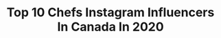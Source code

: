 ---
title: Top 10 Chefs Instagram Influencers In Canada In 2020
description: >-
  Find top chefs Instagram influencers in Canada in 2020. Most popular hashtags: #fitfood #vancouver #canada #sponsored.
platform: Instagram
profiles:
  - username: "andrewjscheer"
    fullname: >-
      Andrew Scheer
    location: "Canada"
    followers: 53614
    engagement: 344
    commentsToLikes: 0.042715
    avatar: "https://scontent-ams4-1.cdninstagram.com/v/t51.2885-19/s320x320/73387374_448594759195536_7236233708586401792_n.jpg?_nc_ht=scontent-ams4-1.cdninstagram.com&_nc_ohc=zJ482-3Vkq0AX83v0h9&oh=94e6ddbb70b81badca939a8bc567f2a7&oe=5EB80A8F"
    verified: true
    hashtags: "#bellcause, #bellletstalk, #danslem, #alberta"
  - username: "guayfrederique"
    fullname: >-
      Frédérique Guay
    location: "Canada"
    followers: 13486
    engagement: 805
    commentsToLikes: 0.042435
    avatar: "https://scontent-lhr8-1.cdninstagram.com/v/t51.2885-19/s320x320/69239121_500830934037854_3367902285945372672_n.jpg?_nc_ht=scontent-lhr8-1.cdninstagram.com&_nc_ohc=AjD0kMF-yl4AX-mV8lh&oh=18a22a629a80ad197ced7b6dadbf79a6&oe=5EB925FE"
    verified: false
    hashtags: "#boucledoreilledelespoir, #imfc, #tbt2018, #chandlerbing"
  - username: "ryanmagdanz"
    fullname: >-
      Ryan Magdanz
    location: "Canada"
    followers: 14681
    engagement: 322
    commentsToLikes: 0.055243
    avatar: "https://scontent-ams4-1.cdninstagram.com/v/t51.2885-19/s320x320/87597841_486798452204308_7357841404015411200_n.jpg?_nc_ht=scontent-ams4-1.cdninstagram.com&_nc_ohc=uk1hgfHV2FEAX90-MQN&oh=9c2078c07cb9a32e483c32a26b8d5066&oe=5EB8968C"
    verified: false
    hashtags: "#explorebc, #discovertheroad, #nature, #unilad"
  - username: "shahirmassoud"
    fullname: >-
      Shahir Massoud
    location: "Canada"
    followers: 3427
    engagement: 1003
    commentsToLikes: 0.070855
    avatar: "https://scontent-lhr8-1.cdninstagram.com/v/t51.2885-19/10852759_359609707555074_1904070990_a.jpg?_nc_ht=scontent-lhr8-1.cdninstagram.com&_nc_ohc=opkZt6d_7bQAX9pV0t_&oh=bfd415590a18c1e260683a8db2067ffb&oe=5EBBB7FC"
    verified: false
    hashtags: "#christmas, #giveaway"
  - username: "munchiescure"
    fullname: >-
      Zeem 🇨🇦🇦🇫
    location: "Canada"
    followers: 28968
    engagement: 285
    commentsToLikes: 0.081642
    avatar: "https://scontent-lht6-1.cdninstagram.com/v/t51.2885-19/s320x320/85151163_483701792540239_2735482245828575232_n.jpg?_nc_ht=scontent-lht6-1.cdninstagram.com&_nc_ohc=UaPNBZq6j2AAX93J2Tm&oh=5a3003c38db8d45cfecbb59470da188f&oe=5EB9D13F"
    verified: false
    hashtags: "#foodcoma, #fruity, #dessertgram, #proteinbars"
  - username: "archerthefrenchie.to"
    fullname: >-
      Archer the Frenchie
    location: "Canada"
    followers: 45275
    engagement: 470
    commentsToLikes: 0.072269
    avatar: "https://scontent-lht6-1.cdninstagram.com/v/t51.2885-19/s320x320/81271673_936271076768038_259817114494304256_n.jpg?_nc_ht=scontent-lht6-1.cdninstagram.com&_nc_ohc=-SLGUYKmvsgAX-HDGGN&oh=cf0ceceb7bbbb6ab4b878999443b5338&oe=5EBC8C45"
    verified: false
    hashtags: "#papertowelchallenge, #missmyfriends, #socialdistancing, #bakingwitharcher"
  - username: "sweetlyraw"
    fullname: >-
      Heather Pace l Healthy Recipes
    location: "Canada"
    followers: 29695
    engagement: 150
    commentsToLikes: 0.340724
    avatar: "https://scontent-lhr8-1.cdninstagram.com/v/t51.2885-19/s320x320/79256257_3095372657353586_2648067790065369088_n.jpg?_nc_ht=scontent-lhr8-1.cdninstagram.com&_nc_ohc=zdi0dnD0MZsAX_X29Od&oh=4919d498388c8d97624b17fc2b973486&oe=5EBAA61A"
    verified: false
    hashtags: "#freeyogaclass, #vegancookies, #chocolatechipcookies, #healthyrecipes"
  - username: "brandondeonmusic"
    fullname: >-
      Brandon D'Eon Guitarist
    location: "Canada"
    followers: 125691
    engagement: 371
    commentsToLikes: 0.018560
    avatar: "https://scontent-ams4-1.cdninstagram.com/v/t51.2885-19/s320x320/70455000_382491202688142_6514112911420424192_n.jpg?_nc_ht=scontent-ams4-1.cdninstagram.com&_nc_ohc=bR1v_CvwHDQAX-Mk1L1&oh=a8bda739a433d7fc8db30e4a7ad0ce73&oe=5EB9998A"
    verified: false
    hashtags: "#funny, #guitarra, #guitarlesson, #guitarsarebetter"
  - username: "vhaijaiyanthi"
    fullname: >-
      Vhaijaiyanthi Lakshmi Venkat
    location: "Canada"
    followers: 23338
    engagement: 1474
    commentsToLikes: 0.008169
    avatar: "https://scontent-ams4-1.cdninstagram.com/v/t51.2885-19/s320x320/76965805_2230365480398382_7679673048785485824_n.jpg?_nc_ht=scontent-ams4-1.cdninstagram.com&_nc_ohc=iv_hg7b7YUwAX_25YYg&oh=d4c9dc7c8ca411a66e8558c4aeda8c67&oe=5EB7D2B8"
    verified: false
    hashtags: "#showtime, #mummy, #nazarnalage, #weddingseason"
  - username: "chefbenkramer"
    fullname: >-
      Ben Kramer
    location: "Canada"
    followers: 6716
    engagement: 483
    commentsToLikes: 0.244159
    avatar: "https://scontent-atl3-1.cdninstagram.com/v/t51.2885-19/s320x320/74673917_545359542889835_4461206771150618624_n.jpg?_nc_ht=scontent-atl3-1.cdninstagram.com&_nc_ohc=dIKQU9m91rUAX8nrIbX&oh=758aad9ba6e57592649146f62499adde&oe=5EBB9272"
    verified: false
    hashtags: "#pushwpg"
---